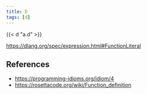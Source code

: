 ```yaml
---
title: D
tags: [d]
---
```


{{< d "a.d" >}}

<https://dlang.org/spec/expression.html#FunctionLiteral>

## References

- <https://programming-idioms.org/idiom/4>
- <https://rosettacode.org/wiki/Function_definition>
